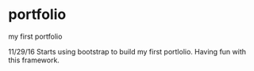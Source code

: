 # portfolio
my first portfolio

11/29/16 Starts using bootstrap to build my first portlolio. Having fun with this framework.
